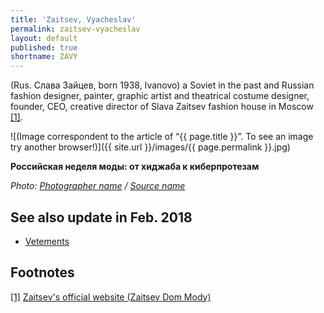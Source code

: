 ```yaml
---
title: 'Zaitsev, Vyacheslav'
permalink: zaitsev-vyacheslav
layout: default
published: true
shortname: ZAVY
---
```

(Rus. Слава Зайцев, born 1938, Ivanovo) a Soviet in the past and Russian fashion designer, painter, graphic artist and theatrical costume designer, founder, CEO, creative director of Slava Zaitsev fashion house in Moscow  <span id="a1">[\[1\]](#f1)</span>.

![(Image correspondent to the article of “{{ page.title }}”. To see an image try another browser!)]({{ site.url }}/images/{{ page.permalink }}.jpg)

**Российская неделя моды: от хиджаба к киберпротезам**

*Photo: [Photographer name](/photographer-name-page) / [Source name](/source-name-page)*


## See also update in Feb. 2018


+ [Vetements](vetements)


## Footnotes

[[1]](#a1) <span id="f1"></span> [Zaitsev's official website (Zaitsev Dom Mody)](http://example.net/article)